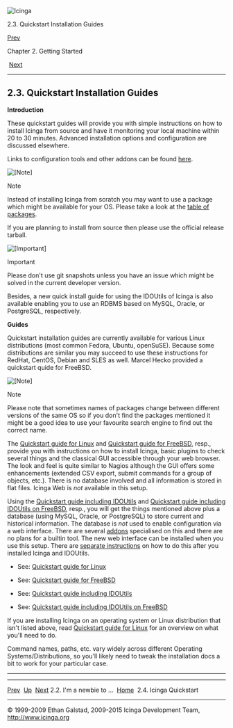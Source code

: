 ![Icinga](../images/logofullsize.png "Icinga")

2.3. Quickstart Installation Guides

[Prev](newbie.md) 

Chapter 2. Getting Started

 [Next](quickstart-icinga.md)

* * * * *

2.3. Quickstart Installation Guides
-----------------------------------

**Introduction**

These quickstart guides will provide you with simple instructions on how
to install Icinga from source and have it monitoring your local machine
within 20 to 30 minutes. Advanced installation options and configuration
are discussed elsewhere.

Links to configuration tools and other addons can be found
[here](addons.md "10.1. Icinga Addons").

![[Note]](../images/note.png)

Note

Instead of installing Icinga from scratch you may want to use a package
which might be available for your OS. Please take a look at the [table
of packages](https://www.icinga.org/download/packages).

If you are planning to install from source then please use the official
release tarball.

![[Important]](../images/important.png)

Important

Please don't use git snapshots unless you have an issue which might be
solved in the current developer version.

Besides, a new quick install guide for using the IDOUtils of Icinga is
also available enabling you to use an RDBMS based on MySQL, Oracle, or
PostgreSQL, respectively.

**Guides**

Quickstart installation guides are currently available for various Linux
distributions (most common Fedora, Ubuntu, openSuSE). Because some
distributions are similar you may succeed to use these instructions for
RedHat, CentOS, Debian and SLES as well. Marcel Hecko provided a
quickstart quide for FreeBSD.

![[Note]](../images/note.png)

Note

Please note that sometimes names of packages change between different
versions of the same OS so if you don't find the packages mentioned it
might be a good idea to use your favourite search engine to find out the
correct name.

The [Quickstart guide for
Linux](quickstart-icinga.md "2.4. Icinga Quickstart") and [Quickstart
guide for
FreeBSD](quickstart-icinga-freebsd.md "2.5. Icinga Quickstart FreeBSD"),
resp., provide you with instructions on how to install Icinga, basic
plugins to check several things and the classical GUI accessible through
your web browser. The look and feel is quite similar to Nagios although
the GUI offers some enhancements (extended CSV export, submit commands
for a group of objects, etc.). There is no database involved and all
information is stored in flat files. Icinga Web is *not* available in
this setup.

Using the [Quickstart guide including
IDOUtils](quickstart-idoutils.md "2.6. Icinga with IDOUtils Quickstart")
and [Quickstart guide including IDOUtils on
FreeBSD](quickstart-idoutils-freebsd.md "2.7. Icinga and IDOUtils Quickstart on FreeBSD"),
resp., you will get the things mentioned above plus a database (using
MySQL, Oracle, or PostgreSQL) to store current and historical
information. The database is *not* used to enable configuration via a
web interface. There are several
[addons](addons.md "10.1. Icinga Addons") specialised on this and
there are no plans for a builtin tool. The new web interface can be
installed when you use this setup. There are [separate
instructions](icinga-web-scratch.md "6.5. Installation of the Icinga Web Frontend")
on how to do this after you installed Icinga and IDOUtils.

-   See: [Quickstart guide for
    Linux](quickstart-icinga.md "2.4. Icinga Quickstart")

-   See: [Quickstart guide for
    FreeBSD](quickstart-icinga-freebsd.md "2.5. Icinga Quickstart FreeBSD")

-   See: [Quickstart guide including
    IDOUtils](quickstart-idoutils.md "2.6. Icinga with IDOUtils Quickstart")

-   See: [Quickstart guide including IDOUtils on
    FreeBSD](quickstart-idoutils-freebsd.md "2.7. Icinga and IDOUtils Quickstart on FreeBSD")

If you are installing Icinga on an operating system or Linux
distribution that isn't listed above, read [Quickstart guide for
Linux](quickstart-icinga.md "2.4. Icinga Quickstart") for an overview
on what you'll need to do.

Command names, paths, etc. vary widely across different Operating
Systems/Distributions, so you'll likely need to tweak the installation
docs a bit to work for your particular case.

* * * * *

  --------------------------- -------------------- ---------------------------------
  [Prev](newbie.md)         [Up](ch02.md)       [Next](quickstart-icinga.md)
  2.2. I'm a newbie to ...    [Home](index.md)    2.4. Icinga Quickstart
  --------------------------- -------------------- ---------------------------------

© 1999-2009 Ethan Galstad, 2009-2015 Icinga Development Team,
http://www.icinga.org
